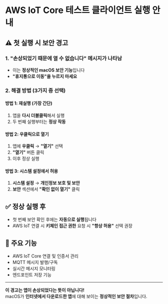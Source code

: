 # AWS IoT Core 테스트 클라이언트 실행 안내

## ⚠️ 첫 실행 시 보안 경고

### 1. "손상되었기 때문에 열 수 없습니다" 메시지가 나타남
- 이는 **정상적인 macOS 보안 기능**입니다
- **"휴지통으로 이동"을 누르지 마세요**

### 2. 해결 방법 (3가지 중 선택)

#### 방법 1: 재실행 (가장 간단)
1. 앱을 **다시 더블클릭**해서 실행
2. 두 번째 실행부터는 **정상 작동**

#### 방법 2: 우클릭으로 열기
1. 앱에 **우클릭** → **"열기"** 선택
2. **"열기"** 버튼 클릭
3. 이후 정상 실행

#### 방법 3: 시스템 설정에서 허용
1. **시스템 설정** → **개인정보 보호 및 보안**
2. **보안** 섹션에서 **"확인 없이 열기"** 클릭

## ✅ 정상 실행 후

- 첫 번째 보안 확인 후에는 **자동으로 실행**됩니다
- AWS IoT 연결 시 **키체인 접근 권한** 요청 시 **"항상 허용"** 선택 권장

## 📱 주요 기능

- AWS IoT Core 연결 및 인증서 관리
- MQTT 메시지 발행/구독
- 실시간 메시지 모니터링
- 엔드포인트 저장 기능

---

**이 경고는 앱이 손상되었다는 뜻이 아닙니다!**  
macOS가 **인터넷에서 다운로드한 앱**에 대해 보이는 **정상적인 보안 절차**입니다.
